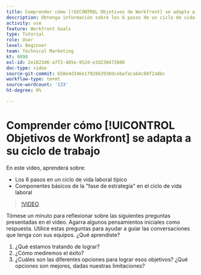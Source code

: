 ```yaml
---
title: Comprender cómo [!UICONTROL Objetivos de Workfront] se adapta a su ciclo de trabajo
description: Obtenga información sobre los 6 pasos de un ciclo de vida laboral típico y los componentes básicos de la "fase de estrategia" en el ciclo de vida laboral.
activity: use
feature: Workfront Goals
type: Tutorial
role: User
level: Beginner
team: Technical Marketing
kt: 8890
exl-id: 2e1823d6-a7f2-485e-952d-e3d230473808
doc-type: video
source-git-commit: 650e4d346e1792863930dcebafacab4c88f2a8bc
workflow-type: tm+mt
source-wordcount: '133'
ht-degree: 0%

---
```


# Comprender cómo [!UICONTROL Objetivos de Workfront] se adapta a su ciclo de trabajo

En este vídeo, aprenderá sobre:

* Los 6 pasos en un ciclo de vida laboral típico
* Componentes básicos de la &quot;fase de estrategia&quot; en el ciclo de vida laboral

>[!VIDEO](https://video.tv.adobe.com/v/335184/?quality=12&learn=on)

<!--
Your turn graphic
-->

Tómese un minuto para reflexionar sobre las siguientes preguntas presentadas en el vídeo. Agarra algunos pensamientos iniciales como respuesta. Utilice estas preguntas para ayudar a guiar las conversaciones que tenga con sus equipos. ¿Qué aprendiste?

1. ¿Qué estamos tratando de lograr?
1. ¿Cómo mediremos el éxito?
1. ¿Cuáles son las diferentes opciones para lograr esos objetivos? ¿Qué opciones son mejores, dadas nuestras limitaciones?
